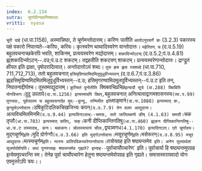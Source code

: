```yaml
---
index:  6.2.134
sutra:  चूर्णादीन्यप्राणिषष्ठ्याः
vritti:  nyasa
---
```


`चूरी दाहे` (धा.पा.1158), अस्मान्निष्ठा, ते चूर्णमन्तोदात्तम्। करिणः पातीति `आतोऽनुपसर्गे कः` (3.2.3) पकारस्य पक्षे वकारो निपात्यते--करिपः, करिवः। कृत्स्वरेण थाथादिस्वरेण वान्तोदात्तः। `महेरितण् च` (द.उ.5.19) बहुलवचनाच्छकेरपि भवति, शाकिनम्, प्रत्ययस्वरेण मद्योदात्तम्। `शकादिभ्योऽटच्` (द.उ.5.2;पं.उ.4.81) झ्र्शकादिभ्योऽटन्--.दउ;पं.उ.ट शकटम्। तद्वहतीति शकटवण् शाकटम्। प्रत्ययस्वरेणान्तोदात्तः। द्राग्द्रूतं क्षीयत इति द्राक्षा, पृषोदरादित्वात्। अन्तोदात्तोऽयं शब्दः। `तुस ह्रस ह्लस रसशब्दे` (धा.पा.710, 711,712,713), ततो बहुलवचनात् `हसिमृग्रिणवामिदमिलूपूधुर्वीभ्यस्तन्` (द.उ.6.7,पं.उ.3.86) झ्र्हसिमृग्रिण्वमिदमितमिलूपूधूर्विभ्यस्तन्--द.उ; हसिमृगरण्वामिदमूलपूर्विभ्यस्तन्--पं.उ.ट इति तन्, निपातनाद्दीर्घश्च। तूस्तमाद्युदात्तम्। `कुत्सितं दुनोतीति `क्विबवचिप्रच्छि` इत्यादौ सूत्रे (वा.288) क्विबिति योगविभागः। `दुदु उपतापे` (दा.पा.1256) इत्यस्मादपि क्विप्, `बहुलवचनात् अनित्यत्वाद्वागमशासनस्य` (व्या.प.99) तुगभावः, पूर्वपदस्य च बहुलवचनादेव मुम्--कुन्दु, तन्मिमीत इति `माङ्माने` (दा.पा.1088) इत्यस्मात् कः, कुन्दुमोऽन्तोदात्तः। `उषिकुटिदलिकचिखजिभ्यः कपन्` (द.उ.7.9) तेन दलप आद्युदात्तः। `अत्यविचमितमिनमि` (द.उ.9.44) इत्यादिनाऽसच्--चमसः, ततो जातिलक्षणो ङीष् (4.1.63) चमसी। `चक तृप्तौ` (धा.पा.783) इत्यस्मात् कविप्, चक्। `कनी दीप्तिकान्तिगतिषु` (धा.पा.460) झ्र्कन दीप्तिकान्तिगतिषु--धा.पा.ट तस्मादच्, कनः। चककनः। चोलस्यापत्यं चौलः, `द्व्यञ्मगध` (4.1.170) इत्यादिनाऽण्। एते चूर्णादयः। `मुद्गचूर्णम्` इति। `मुदि ग्रोर्गग्गौ` (द.उ.3.66) इति मुद्गोऽन्तोदात्तः। `मसूरचूर्णम्` इति। `मसेरूरन्` (द.उ.8.95) मसूर आद्युदात्तः। `मत्स्यचूर्णम्` इति। मत्स्यः प्रातिपदिकस्वरेणान्तोदात्तः।
`तत्रोयग्रह इति षष्ठ्यन्तमेव` इति। अनेन तुल्यार्थतां सूत्रयोर्दर्शयति। कथं पुनरुपग्रहः षष्ठ्यन्तमेव गृह्यते? इत्याह--`पूर्वाचार्योपचारेण` इति। पूर्वाचार्या हि षष्ठ्यन्तमुपग्रह इत्येवमुपचरन्ति स्म। तेनेह पूर्वा चार्योपचारेण हेतुना षष्ठ्यन्तमेवोपग्रह इति गृह्यते। समासस्वरापवादो योगः एवमुत्तरेऽपि त्रयः।।

